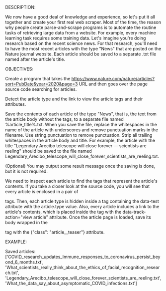 DESCRIPTION:

We now have a good deal of knowledge and experience, so let's put it all together and create your first real web scraper. Most of the time, the reason why people create parse-and-scrape programs is to automate the routine tasks of retrieving large data from a website. For example, every machine learning task requires some training data. Let's imagine you're doing research based on the recent science news. For that research, you'll need to have the most recent articles with the type "News" that are posted on the Nature journal website. Each article should be saved to a separate .txt file named after the article's title.

OBJECTIVES:


Create a program that takes the https://www.nature.com/nature/articles?sort=PubDate&year=2020&page=3 URL and then goes over the page source code searching for articles.

Detect the article type and the link to view the article tags and their attributes.

Save the contents of each article of the type "News", that is, the text from the article body without the tags, to a separate file named %article_title%.txt. When you save the file, replace the whitespaces in the name of the article with underscores and remove punctuation marks in the filename. Use string.punctuation to remove punctuation. Strip all trailing whitespaces in the article body and title. For example, the article with the title "Legendary Arecibo telescope will close forever — scientists are reeling" should be saved to the file named Legendary_Arecibo_telescope_will_close_forever_scientists_are_reeling.txt.

(Optional) You may output some result message once the saving is done, but it is not required.

We need to inspect each article to find the tags that represent the article's contents. If you take a closer look at the source code, you will see that every article is enclosed in a pair of <article> tags. Then, each article type is hidden inside a <span> tag containing the data-test attribute with the article.type value. Also, every article includes a link to the article's contents, which is placed inside the <a> tag with the data-track-action="view article" attribute. Once the article page is loaded, save its body wrapped in the <p> tag with the {"class": "article__teaser"} attribute.

EXAMPLE:

Saved articles:  ['COVID_research_updates_Immune_responses_to_coronavirus_persist_beyond_6_months.txt', 'What_scientists_really_think_about_the_ethics_of_facial_recognition_research.txt', 'Legendary_Arecibo_telescope_will_close_forever_scientists_are_reeling.txt', 'What_the_data_say_about_asymptomatic_COVID_infections.txt']
